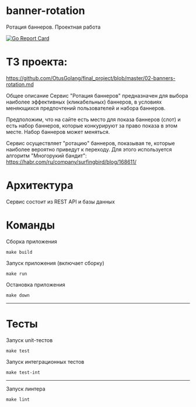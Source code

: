 # banner-rotation
Ротация баннеров. Проектная работа

[![Go Report Card](https://goreportcard.com/badge/github.com/usmartpro/banner-rotation)](https://goreportcard.com/report/github.com/usmartpro/banner-rotation)
# ТЗ проекта:

https://github.com/OtusGolang/final_project/blob/master/02-banners-rotation.md

Общее описание
Сервис "Ротация баннеров" предназначен для выбора наиболее эффективных (кликабельных) баннеров, в условиях меняющихся предпочтений пользователей и набора баннеров.

Предположим, что на сайте есть место для показа баннеров (слот) и есть набор баннеров, которые конкурируют за право показа в этом месте. Набор баннеров может меняться.

Сервис осуществляет "ротацию" баннеров, показывая те, которые наиболее вероятно приведут к переходу. Для этого используется алгоритм "Многорукий бандит": https://habr.com/ru/company/surfingbird/blog/168611/

# Архитектура
Сервис состоит из REST API и базы данных

# Команды

Сборка приложения
```
make build
```

Запуск приложения (включает сборку)
```
make run
```

Остановка приложения
```
make down
```

---
# Тесты

Запуск unit-тестов
```
make test
```

Запуск интеграционных тестов
```
make test-int
```

---
Запуск линтера
```
make lint
```